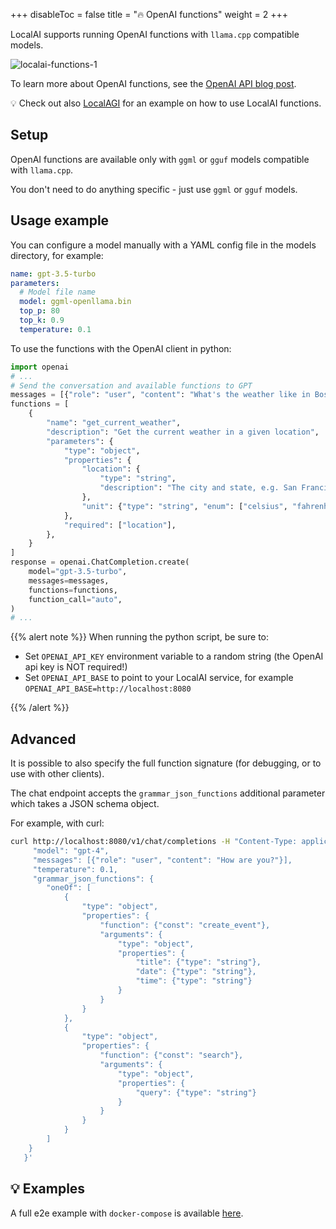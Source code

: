
+++
disableToc = false
title = "🔥 OpenAI functions"
weight = 2
+++

LocalAI supports running OpenAI functions with `llama.cpp` compatible models.

![localai-functions-1](https://github.com/ggerganov/llama.cpp/assets/2420543/5bd15da2-78c1-4625-be90-1e938e6823f1)

To learn more about OpenAI functions, see the [OpenAI API blog post](https://openai.com/blog/function-calling-and-other-api-updates).

💡 Check out also [LocalAGI](https://github.com/mudler/LocalAGI) for an example on how to use LocalAI functions.

## Setup

OpenAI functions are available only with `ggml` or `gguf` models compatible with `llama.cpp`.

You don't need to do anything specific - just use `ggml` or `gguf` models.


## Usage example

You can configure a model manually with a YAML config file in the models directory, for example:

```yaml
name: gpt-3.5-turbo
parameters:
  # Model file name
  model: ggml-openllama.bin
  top_p: 80
  top_k: 0.9
  temperature: 0.1
```

To use the functions with the OpenAI client in python:

```python
import openai
# ...
# Send the conversation and available functions to GPT
messages = [{"role": "user", "content": "What's the weather like in Boston?"}]
functions = [
    {
        "name": "get_current_weather",
        "description": "Get the current weather in a given location",
        "parameters": {
            "type": "object",
            "properties": {
                "location": {
                    "type": "string",
                    "description": "The city and state, e.g. San Francisco, CA",
                },
                "unit": {"type": "string", "enum": ["celsius", "fahrenheit"]},
            },
            "required": ["location"],
        },
    }
]
response = openai.ChatCompletion.create(
    model="gpt-3.5-turbo",
    messages=messages,
    functions=functions,
    function_call="auto",
)
# ...
```

{{% alert note %}}
When running the python script, be sure to:

- Set `OPENAI_API_KEY` environment variable to a random string (the OpenAI api key is NOT required!)
- Set `OPENAI_API_BASE` to point to your LocalAI service, for example `OPENAI_API_BASE=http://localhost:8080`

{{% /alert %}}

## Advanced

It is possible to also specify the full function signature (for debugging, or to use with other clients).

The chat endpoint accepts the `grammar_json_functions` additional parameter which takes a JSON schema object.

For example, with curl:

```bash
curl http://localhost:8080/v1/chat/completions -H "Content-Type: application/json" -d '{
     "model": "gpt-4",
     "messages": [{"role": "user", "content": "How are you?"}],
     "temperature": 0.1,
     "grammar_json_functions": {
        "oneOf": [
            {
                "type": "object",
                "properties": {
                    "function": {"const": "create_event"},
                    "arguments": {
                        "type": "object",
                        "properties": {
                            "title": {"type": "string"},
                            "date": {"type": "string"},
                            "time": {"type": "string"}
                        }
                    }
                }
            },
            {
                "type": "object",
                "properties": {
                    "function": {"const": "search"},
                    "arguments": {
                        "type": "object",
                        "properties": {
                            "query": {"type": "string"}
                        }
                    }
                }
            }
        ]
    }
   }'
```

## 💡 Examples

A full e2e example with `docker-compose` is available [here](https://github.com/go-skynet/LocalAI/tree/master/examples/functions).

